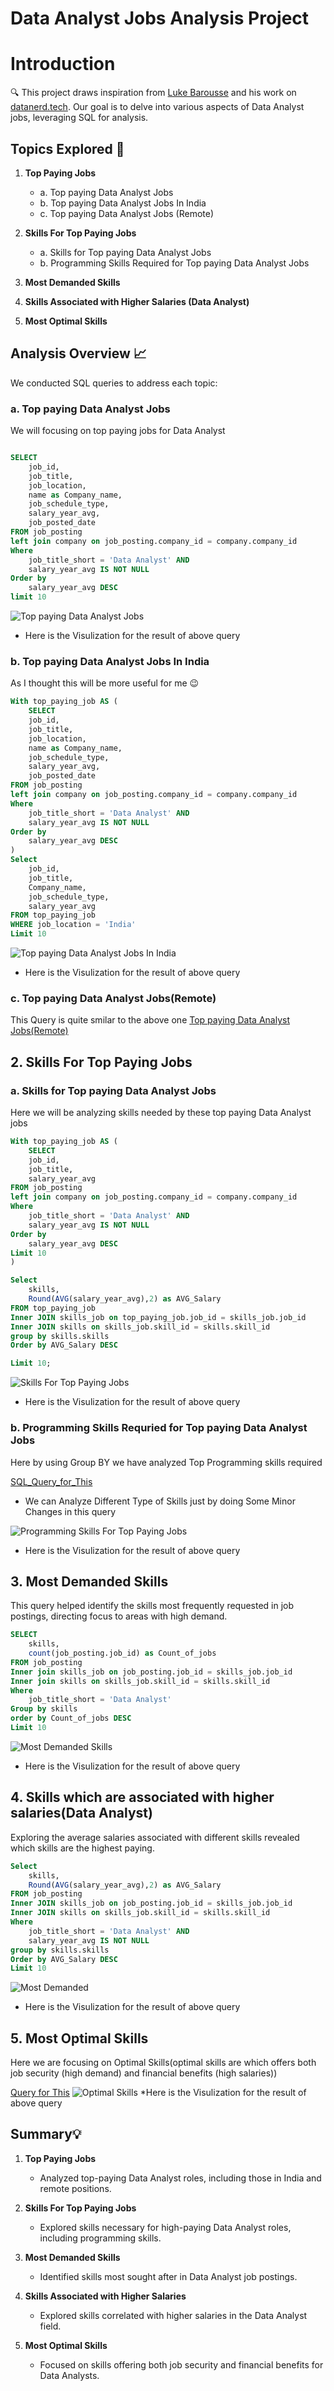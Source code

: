 # Data Analyst Jobs Analysis Project

# Introduction

🔍 This project draws inspiration from [Luke Barousse](https://www.linkedin.com/in/luke-b/) and his work on [datanerd.tech](https://datanerd.tech/). Our goal is to delve into various aspects of Data Analyst jobs, leveraging SQL for analysis.


## Topics Explored 🚀
1. **Top Paying Jobs**
    - a. Top paying Data Analyst Jobs
    - b. Top paying Data Analyst Jobs In India
    - c. Top paying Data Analyst Jobs (Remote)

2. **Skills For Top Paying Jobs**
    - a. Skills for Top paying Data Analyst Jobs
    - b. Programming Skills Required for Top paying Data Analyst Jobs

3. **Most Demanded Skills**

4. **Skills Associated with Higher Salaries (Data Analyst)**

5. **Most Optimal Skills**


## Analysis Overview 📈

We conducted SQL queries to address each topic:

### a. Top paying Data Analyst Jobs

We will focusing on top paying jobs for Data Analyst

```sql

SELECT 
	job_id,
	job_title,
	job_location,
    name as Company_name,  
	job_schedule_type,
	salary_year_avg,
	job_posted_date
FROM job_posting
left join company on job_posting.company_id = company.company_id
Where 
    job_title_short = 'Data Analyst' AND
    salary_year_avg IS NOT NULL
Order by 
    salary_year_avg DESC 
limit 10

```

![Top paying Data Analyst Jobs](Results/Top%20Paying%20Data%20Analyst%20Jobs.png)

* Here is the Visulization for the result of above query 

### b. Top paying Data Analyst Jobs In India

As I thought this will be more useful for me 😉

```sql
With top_paying_job AS (
    SELECT 
    job_id,
	job_title,
	job_location,
    name as Company_name,  
	job_schedule_type,
	salary_year_avg,
	job_posted_date
FROM job_posting
left join company on job_posting.company_id = company.company_id
Where 
    job_title_short = 'Data Analyst' AND
    salary_year_avg IS NOT NULL
Order by 
    salary_year_avg DESC 
)
Select  
    job_id,
	job_title,
    Company_name,  
	job_schedule_type,
	salary_year_avg
FROM top_paying_job
WHERE job_location = 'India'
Limit 10
```

![Top paying Data Analyst Jobs In India](Results/Top%20Paying%20Data%20Analyst%20Jobs%20(India).png)

* Here is the Visulization for the result of above query 

### c. Top paying Data Analyst Jobs(Remote)

This Query is quite smilar to the above one 
[Top paying Data Analyst Jobs(Remote)](/sql_project_files/Top_Paying_jobs/top_paying_jobs(Remote).pgsql)
 

## 2. Skills For Top Paying Jobs

### a. Skills for Top paying Data Analyst Jobs

Here we will be analyzing skills needed by these top paying Data Analyst jobs

```sql
With top_paying_job AS (
    SELECT
    job_id,
	job_title,
	salary_year_avg
FROM job_posting
left join company on job_posting.company_id = company.company_id
Where 
    job_title_short = 'Data Analyst' AND
    salary_year_avg IS NOT NULL
Order by 
    salary_year_avg DESC 
Limit 10
)

Select     
    skills,
    Round(AVG(salary_year_avg),2) as AVG_Salary
FROM top_paying_job
Inner JOIN skills_job on top_paying_job.job_id = skills_job.job_id
Inner JOIN skills on skills_job.skill_id = skills.skill_id
group by skills.skills
Order by AVG_Salary DESC

Limit 10;
```
![Skills For Top Paying Jobs](/Results/Top%20paying%20Skills.png)

* Here is the Visulization for the result of above query 


### b. Programming Skills Requried for Top paying Data Analyst Jobs

Here by using Group BY we have analyzed Top Programming skills required 

[SQL_Query_for_This](/sql_project_files/Skills_for_top_paying_jobs/skills_top_paying(Specific%20Type%20of%20skills).pgsql)

* We can Analyze Different Type of Skills just by doing Some Minor Changes in this query 

![Programming Skills For Top Paying Jobs](/Results/Top%20Paying%20Programming%20Skills.png)

* Here is the Visulization for the result of above query 

## 3. Most Demanded Skills 

This query helped identify the skills most frequently requested in job postings, directing focus to areas with high demand.

```sql
SELECT 
    skills,
    count(job_posting.job_id) as Count_of_jobs
FROM job_posting
Inner join skills_job on job_posting.job_id = skills_job.job_id
Inner join skills on skills_job.skill_id = skills.skill_id
Where 
    job_title_short = 'Data Analyst'
Group by skills
order by Count_of_jobs DESC
Limit 10
```
![Most Demanded Skills ](/Results/Top%20Demanded%20Skills.png)

* Here is the Visulization for the result of above query 


## 4. Skills which are associated with higher salaries(Data Analyst)

Exploring the average salaries associated with different skills revealed which skills are the highest paying.

```sql
Select     
    skills,
    Round(AVG(salary_year_avg),2) as AVG_Salary
FROM job_posting
Inner JOIN skills_job on job_posting.job_id = skills_job.job_id
Inner JOIN skills on skills_job.skill_id = skills.skill_id
Where 
    job_title_short = 'Data Analyst' AND
    salary_year_avg IS NOT NULL
group by skills.skills
Order by AVG_Salary DESC
Limit 10
```

![Most Demanded ](/Results/High%20Paying%20Skills.png)

* Here is the Visulization for the result of above query 

## 5. Most Optimal Skills 
Here we are focusing on Optimal Skills(optimal skills are which offers both job security (high demand) and financial benefits (high salaries))

[Query for This](/sql_project_files/Optimal_skills/top_optimal_skills.pgsql)
![Optimal Skills](/Results/Top%20Optimal%20Skills.png)
*Here is the Visulization for the result of above query 



## Summary💡
1. **Top Paying Jobs**
    - Analyzed top-paying Data Analyst roles, including those in India and remote positions.

2. **Skills For Top Paying Jobs**
    - Explored skills necessary for high-paying Data Analyst roles, including programming skills.

3. **Most Demanded Skills**
    - Identified skills most sought after in Data Analyst job postings.

4. **Skills Associated with Higher Salaries**
    - Explored skills correlated with higher salaries in the Data Analyst field.

5. **Most Optimal Skills**
    - Focused on skills offering both job security and financial benefits for Data Analysts.